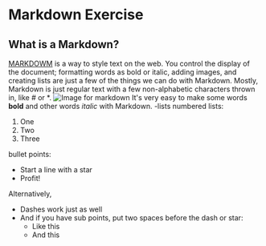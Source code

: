# Markdown Exercise
## What is a Markdown?
[MARKDOWM](https://guides.github.com/features/mastering-markdown/) is a way to style text on the web. You control the display of the document; formatting words as bold or italic, adding images, and creating lists are just a few of the things we can do with Markdown. Mostly, Markdown is just regular text with a few non-alphabetic characters thrown in, like # or *.
![Image for markdown](https://image.shutterstock.com/z/stock-vector-markdown-icon-of-types-color-black-and-white-outline-isolated-vector-sign-symbol-1428597494.jpg)
It's very easy to make some words **bold** and other words *italic* with Markdown.
-lists
numbered lists:

1. One
2. Two
3. Three

 bullet points:

* Start a line with a star
* Profit!

Alternatively,

- Dashes work just as well
- And if you have sub points, put two spaces before the dash or star:
  - Like this
  - And this
